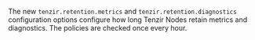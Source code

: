 The new `tenzir.retention.metrics` and `tenzir.retention.diagnostics`
configuration options configure how long Tenzir Nodes retain metrics and
diagnostics. The policies are checked once every hour.
